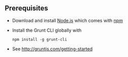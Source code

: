 ## Prerequisites

* Download and install [Node.js](http://nodejs.org/) which comes with [npm](https://www.npmjs.org)
* Install the Grunt CLI globally with

      npm install -g grunt-cli
* See <http://gruntjs.com/getting-started>
